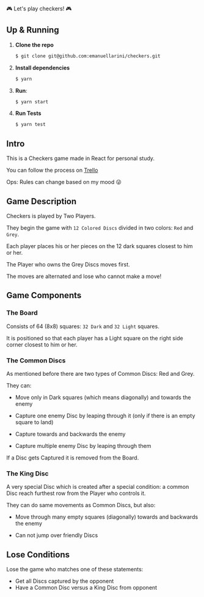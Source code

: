 :video_game: Let's play checkers! :video_game:

## Up & Running

1. **Clone the repo**

   ```sh
   $ git clone git@github.com:emanuellarini/checkers.git
   ```

2. **Install dependencies**

   ```sh
   $ yarn
   ```

3. **Run**:

   ```sh
   $ yarn start
   ```

4. **Run Tests**

   ```sh
   $ yarn test
   ```

## Intro

This is a Checkers game made in React for personal study.

You can follow the process on
[Trello](https://trello.com/b/mjk3IU7g/checkers-board)

Ops: Rules can change based on my mood :stuck_out_tongue_winking_eye:

## Game Description

Checkers is played by Two Players.

They begin the game with `12 Colored Discs` divided in two colors: `Red` and
`Grey`.

Each player places his or her pieces on the 12 dark squares closest to him or
her.

The Player who owns the Grey Discs moves first.

The moves are alternated and lose who cannot make a move!

## Game Components

### The Board

Consists of 64 (8x8) squares: `32 Dark` and `32 Light` squares.

It is positioned so that each player has a Light square on the right side corner
closest to him or her.

### The Common Discs

As mentioned before there are two types of Common Discs: Red and Grey.

They can:

- Move only in Dark squares (which means diagonally) and towards the enemy

- Capture one enemy Disc by leaping through it (only if there is an empty square
  to land)

- Capture towards and backwards the enemy

- Capture multiple enemy Disc by leaping through them

If a Disc gets Captured it is removed from the Board.

### The King Disc

A very special Disc which is created after a special condition: a common Disc
reach furthest row from the Player who controls it.

They can do same movements as Common Discs, but also:

- Move through many empty squares (diagonally) towards and backwards the enemy

- Can not jump over friendly Discs

## Lose Conditions

Lose the game who matches one of these statements:

- Get all Discs captured by the opponent
- Have a Common Disc versus a King Disc from opponent
